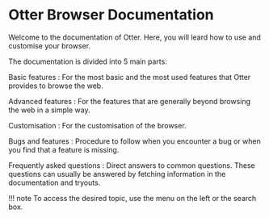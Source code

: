 # Otter Browser Documentation

Welcome to the documentation of Otter. Here, you will leard how to use and customise your browser.

The documentation is divided into 5 main parts:

Basic features
:   For the most basic and the most used features that Otter provides to browse the web.

Advanced features
:   For the features that are generally beyond browsing the web in a simple way.

Customisation
:   For the customisation of the browser.

Bugs and features
:   Procedure to follow when you encounter a bug or when you find that a feature is missing.

Frequently asked questions
:   Direct answers to common questions. These questions can usually be answered by fetching information in the documentation and tryouts.

!!! note
    To access the desired topic, use the menu on the left or the search box.

